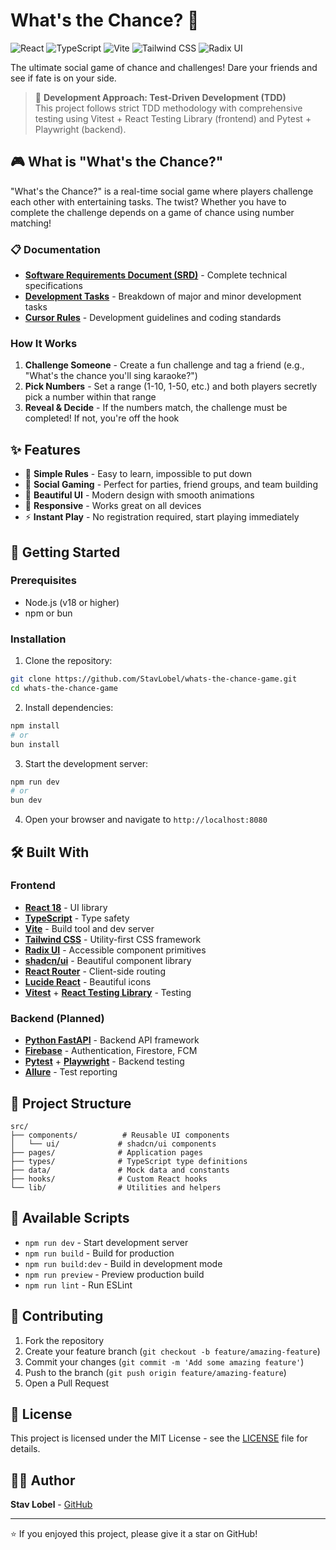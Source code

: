 # What's the Chance? 🎲

![React](https://img.shields.io/badge/React-18.3.1-61DAFB?style=flat&logo=react&logoColor=white)
![TypeScript](https://img.shields.io/badge/TypeScript-5.5.3-3178C6?style=flat&logo=typescript&logoColor=white)
![Vite](https://img.shields.io/badge/Vite-5.4.1-646CFF?style=flat&logo=vite&logoColor=white)
![Tailwind CSS](https://img.shields.io/badge/Tailwind_CSS-3.4.11-06B6D4?style=flat&logo=tailwindcss&logoColor=white)
![Radix UI](https://img.shields.io/badge/Radix_UI-Components-161618?style=flat&logo=radixui&logoColor=white)

The ultimate social game of chance and challenges! Dare your friends and see if fate is on your side.

> 🧪 **Development Approach: Test-Driven Development (TDD)**  
> This project follows strict TDD methodology with comprehensive testing using Vitest + React Testing Library (frontend) and Pytest + Playwright (backend).

## 🎮 What is "What's the Chance?"

"What's the Chance?" is a real-time social game where players challenge each other with entertaining tasks. The twist? Whether you have to complete the challenge depends on a game of chance using number matching!

### 📋 Documentation
- **[Software Requirements Document (SRD)](./SRD.md)** - Complete technical specifications
- **[Development Tasks](./TASKS.md)** - Breakdown of major and minor development tasks
- **[Cursor Rules](./.cursor/rules/)** - Development guidelines and coding standards

### How It Works

1. **Challenge Someone** - Create a fun challenge and tag a friend (e.g., "What's the chance you'll sing karaoke?")
2. **Pick Numbers** - Set a range (1-10, 1-50, etc.) and both players secretly pick a number within that range
3. **Reveal & Decide** - If the numbers match, the challenge must be completed! If not, you're off the hook

## ✨ Features

- 🎯 **Simple Rules** - Easy to learn, impossible to put down
- 👥 **Social Gaming** - Perfect for parties, friend groups, and team building
- 🎨 **Beautiful UI** - Modern design with smooth animations
- 📱 **Responsive** - Works great on all devices
- ⚡ **Instant Play** - No registration required, start playing immediately

## 🚀 Getting Started

### Prerequisites

- Node.js (v18 or higher)
- npm or bun

### Installation

1. Clone the repository:
```bash
git clone https://github.com/StavLobel/whats-the-chance-game.git
cd whats-the-chance-game
```

2. Install dependencies:
```bash
npm install
# or
bun install
```

3. Start the development server:
```bash
npm run dev
# or
bun dev
```

4. Open your browser and navigate to `http://localhost:8080`

## 🛠️ Built With

### Frontend
- **[React 18](https://reactjs.org/)** - UI library
- **[TypeScript](https://www.typescriptlang.org/)** - Type safety
- **[Vite](https://vitejs.dev/)** - Build tool and dev server
- **[Tailwind CSS](https://tailwindcss.com/)** - Utility-first CSS framework
- **[Radix UI](https://www.radix-ui.com/)** - Accessible component primitives
- **[shadcn/ui](https://ui.shadcn.com/)** - Beautiful component library
- **[React Router](https://reactrouter.com/)** - Client-side routing
- **[Lucide React](https://lucide.dev/)** - Beautiful icons
- **[Vitest](https://vitest.dev/)** + **[React Testing Library](https://testing-library.com/docs/react-testing-library/intro/)** - Testing

### Backend (Planned)
- **[Python FastAPI](https://fastapi.tiangolo.com/)** - Backend API framework
- **[Firebase](https://firebase.google.com/)** - Authentication, Firestore, FCM
- **[Pytest](https://pytest.org/)** + **[Playwright](https://playwright.dev/)** - Backend testing
- **[Allure](https://allurereport.org/)** - Test reporting

## 📁 Project Structure

```
src/
├── components/          # Reusable UI components
│   └── ui/             # shadcn/ui components
├── pages/              # Application pages
├── types/              # TypeScript type definitions
├── data/               # Mock data and constants
├── hooks/              # Custom React hooks
└── lib/                # Utilities and helpers
```

## 🎯 Available Scripts

- `npm run dev` - Start development server
- `npm run build` - Build for production
- `npm run build:dev` - Build in development mode
- `npm run preview` - Preview production build
- `npm run lint` - Run ESLint

## 🤝 Contributing

1. Fork the repository
2. Create your feature branch (`git checkout -b feature/amazing-feature`)
3. Commit your changes (`git commit -m 'Add some amazing feature'`)
4. Push to the branch (`git push origin feature/amazing-feature`)
5. Open a Pull Request

## 📄 License

This project is licensed under the MIT License - see the [LICENSE](LICENSE) file for details.

## 🙋‍♂️ Author

**Stav Lobel** - [GitHub](https://github.com/StavLobel)

---

⭐ If you enjoyed this project, please give it a star on GitHub!
